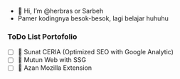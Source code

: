 - 👋 Hi, I’m @herbras or Sarbeh
-  Pamer kodingnya besok-besok, lagi belajar huhuhu

### ToDo List Portofolio

- [ ] 🚀 Sunat CERIA (Optimized SEO with Google Analytic)
- [ ] 📜 Mutun Web with SSG
- [ ] 🕌 Azan Mozilla Extension 
